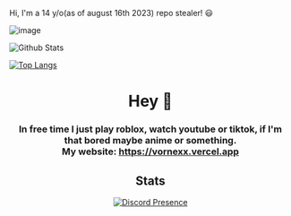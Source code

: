 Hi, I'm a 14 y/o(as of august 16th 2023) repo stealer! 😃 

![image](https://lanyard.cnrad.dev/api/1149438819834269856)

![Github Stats](https://github-readme-stats.vercel.app/api?username=vornex-gh&theme=tokyonight)

[![Top Langs](https://github-readme-stats.vercel.app/api/top-langs/?username=vornex-gh&layout=donut&theme=tokyonight)](https://github.com/vornex-gh/vornex-gh)



<html><head></head><body><h1 align="center" id="welcome-to-my-ugly-ass-github-profile-br-">Hey 👋<br></h1>
<h3 align="center" id="in-free-time-i-play-games-such-as-league-of-legends-mostly-league-osu-and-watch-some-movies-shows-br-my-website-https-vorlie-pl">In free time I just play roblox, watch youtube or tiktok, if I'm that bored maybe anime or something.<br>My website: <a href="https://vornexx.vercel.app">https://vornexx.vercel.app</a></h3>
<h2 align="center" id="stats">Stats</h2>
<p align="center"><a href="https://discord.com/users/670986272377929743"><img src="https://lanyard.cnrad.dev/api/614807913302851594?bg=549654&amp;borderRadius=25px" alt="Discord Presence"></a></p>
</body></html>
